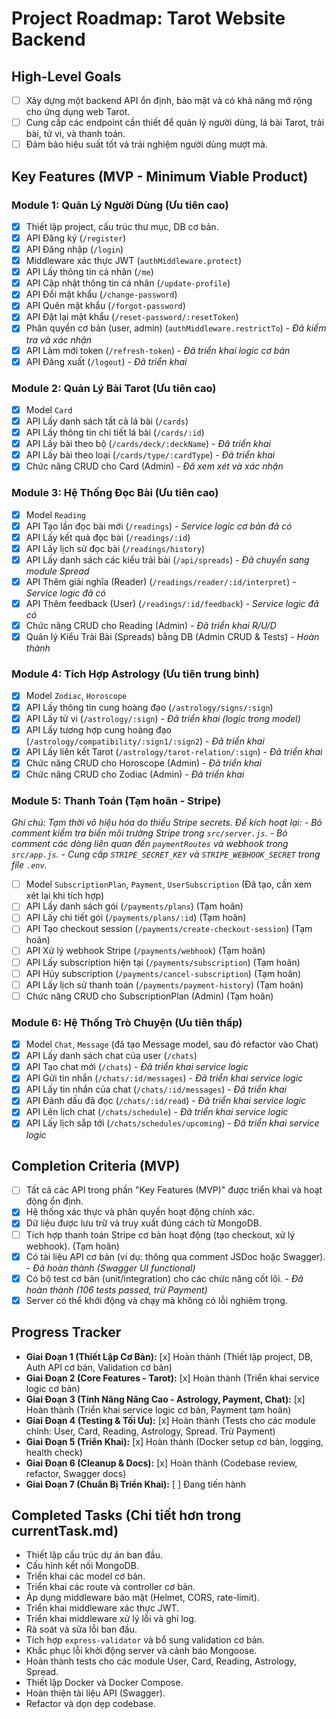 # Project Roadmap: Tarot Website Backend

## High-Level Goals
- [ ] Xây dựng một backend API ổn định, bảo mật và có khả năng mở rộng cho ứng dụng web Tarot.
- [ ] Cung cấp các endpoint cần thiết để quản lý người dùng, lá bài Tarot, trải bài, tử vi, và thanh toán.
- [ ] Đảm bảo hiệu suất tốt và trải nghiệm người dùng mượt mà.

## Key Features (MVP - Minimum Viable Product)

### Module 1: Quản Lý Người Dùng (Ưu tiên cao)
- [x] Thiết lập project, cấu trúc thư mục, DB cơ bản.
- [x] API Đăng ký (`/register`)
- [x] API Đăng nhập (`/login`)
- [x] Middleware xác thực JWT (`authMiddleware.protect`)
- [x] API Lấy thông tin cá nhân (`/me`)
- [x] API Cập nhật thông tin cá nhân (`/update-profile`)
- [x] API Đổi mật khẩu (`/change-password`)
- [x] API Quên mật khẩu (`/forgot-password`)
- [x] API Đặt lại mật khẩu (`/reset-password/:resetToken`)
- [x] Phân quyền cơ bản (user, admin) (`authMiddleware.restrictTo`) - *Đã kiểm tra và xác nhận*
- [x] API Làm mới token (`/refresh-token`) - *Đã triển khai logic cơ bản*
- [x] API Đăng xuất (`/logout`) - *Đã triển khai*

### Module 2: Quản Lý Bài Tarot (Ưu tiên cao)
- [x] Model `Card`
- [x] API Lấy danh sách tất cả lá bài (`/cards`)
- [x] API Lấy thông tin chi tiết lá bài (`/cards/:id`)
- [x] API Lấy bài theo bộ (`/cards/deck/:deckName`) - *Đã triển khai*
- [x] API Lấy bài theo loại (`/cards/type/:cardType`) - *Đã triển khai*
- [x] Chức năng CRUD cho Card (Admin) - *Đã xem xét và xác nhận*

### Module 3: Hệ Thống Đọc Bài (Ưu tiên cao)
- [x] Model `Reading`
- [x] API Tạo lần đọc bài mới (`/readings`) - *Service logic cơ bản đã có*
- [x] API Lấy kết quả đọc bài (`/readings/:id`)
- [x] API Lấy lịch sử đọc bài (`/readings/history`)
- [x] API Lấy danh sách các kiểu trải bài (`/api/spreads`) - *Đã chuyển sang module Spread*
- [x] API Thêm giải nghĩa (Reader) (`/readings/reader/:id/interpret`) - *Service logic đã có*
- [x] API Thêm feedback (User) (`/readings/:id/feedback`) - *Service logic đã có*
- [x] Chức năng CRUD cho Reading (Admin) - *Đã triển khai R/U/D*
- [x] Quản lý Kiểu Trải Bài (Spreads) bằng DB (Admin CRUD & Tests) - *Hoàn thành*

### Module 4: Tích Hợp Astrology (Ưu tiên trung bình)
- [x] Model `Zodiac`, `Horoscope`
- [x] API Lấy thông tin cung hoàng đạo (`/astrology/signs/:sign`)
- [x] API Lấy tử vi (`/astrology/:sign`) - *Đã triển khai (logic trong model)*
- [x] API Lấy tương hợp cung hoàng đạo (`/astrology/compatibility/:sign1/:sign2`) - *Đã triển khai*
- [x] API Lấy liên kết Tarot (`/astrology/tarot-relation/:sign`) - *Đã triển khai*
- [x] Chức năng CRUD cho Horoscope (Admin) - *Đã triển khai*
- [x] Chức năng CRUD cho Zodiac (Admin) - *Đã triển khai*

### Module 5: Thanh Toán (Tạm hoãn - Stripe)
*Ghi chú: Tạm thời vô hiệu hóa do thiếu Stripe secrets. Để kích hoạt lại:*
  *- Bỏ comment kiểm tra biến môi trường Stripe trong `src/server.js`.*
  *- Bỏ comment các dòng liên quan đến `paymentRoutes` và webhook trong `src/app.js`.*
  *- Cung cấp `STRIPE_SECRET_KEY` và `STRIPE_WEBHOOK_SECRET` trong file `.env`.*

- [ ] Model `SubscriptionPlan`, `Payment`, `UserSubscription` (Đã tạo, cần xem xét lại khi tích hợp)
- [ ] API Lấy danh sách gói (`/payments/plans`) (Tạm hoãn)
- [ ] API Lấy chi tiết gói (`/payments/plans/:id`) (Tạm hoãn)
- [ ] API Tạo checkout session (`/payments/create-checkout-session`) (Tạm hoãn)
- [ ] API Xử lý webhook Stripe (`/payments/webhook`) (Tạm hoãn)
- [ ] API Lấy subscription hiện tại (`/payments/subscription`) (Tạm hoãn)
- [ ] API Hủy subscription (`/payments/cancel-subscription`) (Tạm hoãn)
- [ ] API Lấy lịch sử thanh toán (`/payments/payment-history`) (Tạm hoãn)
- [ ] Chức năng CRUD cho SubscriptionPlan (Admin) (Tạm hoãn)

### Module 6: Hệ Thống Trò Chuyện (Ưu tiên thấp)
- [x] Model `Chat`, `Message` (đã tạo Message model, sau đó refactor vào Chat)
- [x] API Lấy danh sách chat của user (`/chats`)
- [x] API Tạo chat mới (`/chats`) - *Đã triển khai service logic*
- [x] API Gửi tin nhắn (`/chats/:id/messages`) - *Đã triển khai service logic*
- [x] API Lấy tin nhắn của chat (`/chats/:id/messages`) - *Đã triển khai*
- [x] API Đánh dấu đã đọc (`/chats/:id/read`) - *Đã triển khai service logic*
- [x] API Lên lịch chat (`/chats/schedule`) - *Đã triển khai service logic*
- [x] API Lấy lịch sắp tới (`/chats/schedules/upcoming`) - *Đã triển khai service logic*

## Completion Criteria (MVP)
- [ ] Tất cả các API trong phần "Key Features (MVP)" được triển khai và hoạt động ổn định.
- [x] Hệ thống xác thực và phân quyền hoạt động chính xác.
- [x] Dữ liệu được lưu trữ và truy xuất đúng cách từ MongoDB.
- [ ] Tích hợp thanh toán Stripe cơ bản hoạt động (tạo checkout, xử lý webhook). (Tạm hoãn)
- [x] Có tài liệu API cơ bản (ví dụ: thông qua comment JSDoc hoặc Swagger). - *Đã hoàn thành (Swagger UI functional)*
- [x] Có bộ test cơ bản (unit/integration) cho các chức năng cốt lõi. - *Đã hoàn thành (106 tests passed, trừ Payment)*
- [x] Server có thể khởi động và chạy mà không có lỗi nghiêm trọng.

## Progress Tracker
- **Giai Đoạn 1 (Thiết Lập Cơ Bản):** [x] Hoàn thành (Thiết lập project, DB, Auth API cơ bản, Validation cơ bản)
- **Giai Đoạn 2 (Core Features - Tarot):** [x] Hoàn thành (Triển khai service logic cơ bản)
- **Giai Đoạn 3 (Tính Năng Nâng Cao - Astrology, Payment, Chat):** [x] Hoàn thành (Triển khai service logic cơ bản, Payment tạm hoãn)
- **Giai Đoạn 4 (Testing & Tối Ưu):** [x] Hoàn thành (Tests cho các module chính: User, Card, Reading, Astrology, Spread. Trừ Payment)
- **Giai Đoạn 5 (Triển Khai):** [x] Hoàn thành (Docker setup cơ bản, logging, health check)
- **Giai Đoạn 6 (Cleanup & Docs):** [x] Hoàn thành (Codebase review, refactor, Swagger docs)
- **Giai Đoạn 7 (Chuẩn Bị Triển Khai):** [ ] Đang tiến hành

## Completed Tasks (Chi tiết hơn trong currentTask.md)
- Thiết lập cấu trúc dự án ban đầu.
- Cấu hình kết nối MongoDB.
- Triển khai các model cơ bản.
- Triển khai các route và controller cơ bản.
- Áp dụng middleware bảo mật (Helmet, CORS, rate-limit).
- Triển khai middleware xác thực JWT.
- Triển khai middleware xử lý lỗi và ghi log.
- Rà soát và sửa lỗi ban đầu.
- Tích hợp `express-validator` và bổ sung validation cơ bản.
- Khắc phục lỗi khởi động server và cảnh báo Mongoose.
- Hoàn thành tests cho các module User, Card, Reading, Astrology, Spread.
- Thiết lập Docker và Docker Compose.
- Hoàn thiện tài liệu API (Swagger).
- Refactor và dọn dẹp codebase.
